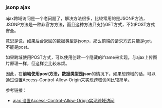 

### jsonp ajax

ajax跨域访问是一个老问题了，解决方法很多，比较常用的是JSONP方法，JSONP方法是一种非官方方法，而且这种方法只支持GET方式，不如POST方式安全。

意思是说，如果后台返回的数据类型是jsonp，那么前端的请求方式只能是get，不能是post。

如果跨域使用POST方式，可以使用创建一个隐藏的iframe来实现，与ajax上传图片原理一样，但这样会比较麻烦。

因此，在**前端使用post方法，数据类型是json**的情况下，如果想跨域的话，可以通过设置Access-Control-Allow-Origin来实现跨域访问比较简单。



参考链接：

- [ajax 设置Access-Control-Allow-Origin实现跨域访问](https://blog.csdn.net/fdipzone/article/details/46390573/)


